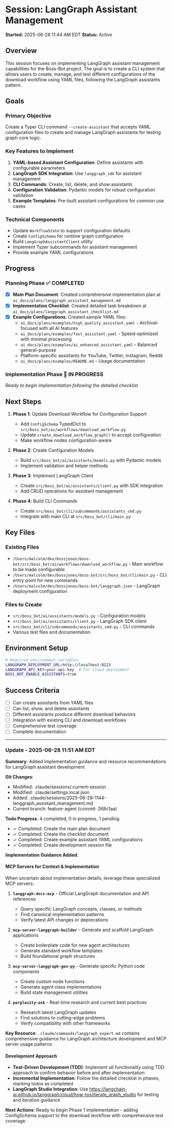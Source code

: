 # Session: LangGraph Assistant Management

**Started:** 2025-06-28 11:44 AM EDT
**Status:** Active

## Overview

This session focuses on implementing LangGraph assistant management capabilities for the Boss-Bot project. The goal is to create a CLI system that allows users to create, manage, and test different configurations of the download workflow using YAML files, following the LangGraph assistants pattern.

## Goals

### Primary Objective
Create a Typer CLI command `--create-assistant` that accepts YAML configuration files to create and manage LangGraph assistants for testing graph core logic.

### Key Features to Implement
1. **YAML-based Assistant Configuration**: Define assistants with configurable parameters
2. **LangGraph SDK Integration**: Use `langgraph_sdk` for assistant management
3. **CLI Commands**: Create, list, delete, and show assistants
4. **Configuration Validation**: Pydantic models for robust configuration validation
5. **Example Templates**: Pre-built assistant configurations for common use cases

### Technical Components
- Update `WorkflowState` to support configuration defaults
- Create `ConfigSchema` for runtime graph configuration
- Build `LangGraphAssistantClient` utility
- Implement Typer subcommands for assistant management
- Provide example YAML configurations

## Progress

### Planning Phase ✅ COMPLETED
- [x] **Main Plan Document**: Created comprehensive implementation plan at `ai_docs/plans/langgraph_assistant_management.md`
- [x] **Implementation Checklist**: Created detailed task breakdown at `ai_docs/plans/langgraph_assistant_checklist.md`
- [x] **Example Configurations**: Created sample YAML files:
  - `ai_docs/plans/examples/high_quality_assistant.yaml` - Archival-focused with all AI features
  - `ai_docs/plans/examples/fast_assistant.yaml` - Speed-optimized with minimal processing
  - `ai_docs/plans/examples/ai_enhanced_assistant.yaml` - Balanced general-purpose
  - Platform-specific assistants for YouTube, Twitter, Instagram, Reddit
  - `ai_docs/plans/examples/README.md` - Usage documentation

### Implementation Phase 🔄 IN PROGRESS
*Ready to begin implementation following the detailed checklist*

## Next Steps

1. **Phase 1**: Update Download Workflow for Configuration Support
   - Add `ConfigSchema` TypedDict to `src/boss_bot/ai/workflows/download_workflow.py`
   - Update `create_download_workflow_graph()` to accept configuration
   - Make workflow nodes configuration-aware

2. **Phase 2**: Create Configuration Models
   - Build `src/boss_bot/ai/assistants/models.py` with Pydantic models
   - Implement validation and helper methods

3. **Phase 3**: Implement LangGraph Client
   - Create `src/boss_bot/ai/assistants/client.py` with SDK integration
   - Add CRUD operations for assistant management

4. **Phase 4**: Build CLI Commands
   - Create `src/boss_bot/cli/subcommands/assistants_cmd.py`
   - Integrate with main CLI at `src/boss_bot/cli/main.py`

## Key Files

### Existing Files
- `/Users/malcolm/dev/bossjones/boss-bot/src/boss_bot/ai/workflows/download_workflow.py` - Main workflow to be made configurable
- `/Users/malcolm/dev/bossjones/boss-bot/src/boss_bot/cli/main.py` - CLI entry point for new commands
- `/Users/malcolm/dev/bossjones/boss-bot/langgraph.json` - LangGraph deployment configuration

### Files to Create
- `src/boss_bot/ai/assistants/models.py` - Configuration models
- `src/boss_bot/ai/assistants/client.py` - LangGraph SDK client
- `src/boss_bot/cli/subcommands/assistants_cmd.py` - CLI commands
- Various test files and documentation

## Environment Setup
```bash
# Required environment variables
LANGGRAPH_DEPLOYMENT_URL=http://localhost:8123
LANGGRAPH_API_KEY=your-api-key  # For cloud deployment
BOSS_BOT_ENABLE_ASSISTANTS=true
```

## Success Criteria
- [ ] Can create assistants from YAML files
- [ ] Can list, show, and delete assistants
- [ ] Different assistants produce different download behaviors
- [ ] Integration with existing CLI and download workflows
- [ ] Comprehensive test coverage
- [ ] Complete documentation

---

### Update - 2025-06-28 11:51 AM EDT

**Summary**: Added implementation guidance and resource recommendations for LangGraph assistant development

**Git Changes**:
- Modified: .claude/sessions/.current-session
- Modified: .claude/settings.local.json
- Added: .claude/sessions/2025-06-28-1144-langgraph_assistant_management.md
- Current branch: feature-agent (commit: 268c1aa)

**Todo Progress**: 4 completed, 0 in progress, 1 pending
- ✓ Completed: Create the main plan document
- ✓ Completed: Create the checklist document
- ✓ Completed: Create example assistant YAML configurations
- ✓ Completed: Create development session file

**Implementation Guidance Added**:

#### MCP Servers for Context & Implementation
When uncertain about implementation details, leverage these specialized MCP servers:

1. **`langgraph-docs-mcp`** - Official LangGraph documentation and API references
   - Query specific LangGraph concepts, classes, or methods
   - Find canonical implementation patterns
   - Verify latest API changes or deprecations

2. **`mcp-server-langgraph-builder`** - Generate and scaffold LangGraph applications
   - Create boilerplate code for new agent architectures
   - Generate standard workflow templates
   - Build foundational graph structures

3. **`mcp-server-langgraph-gen-py`** - Generate specific Python code components
   - Create custom node functions
   - Generate agent class implementations
   - Build state management utilities

4. **`perplexity-ask`** - Real-time research and current best practices
   - Research latest LangGraph updates
   - Find solutions to cutting-edge problems
   - Verify compatibility with other frameworks

**Key Resource**: `.claude/commands/langgraph_expert.md` contains comprehensive guidance for LangGraph architecture development and MCP server usage patterns.

#### Development Approach
- **Test-Driven Development (TDD)**: Implement all functionality using TDD approach to confirm behavior before and after implementation
- **Incremental Implementation**: Follow the detailed checklist in phases, marking todos as completed
- **LangGraph Studio Integration**: Use https://langchain-ai.github.io/langgraph/cloud/how-tos/iterate_graph_studio for testing and iteration guidance

**Next Actions**: Ready to begin Phase 1 implementation - adding ConfigSchema support to the download workflow with comprehensive test coverage.
